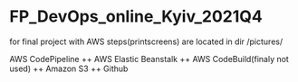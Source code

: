 # FP_DevOps_online_Kyiv_2021Q4
for final project with AWS
steps(printscreens) are located in dir /pictures/

AWS CodePipeline ++ AWS Elastic Beanstalk ++ AWS CodeBuild(finaly not used) ++ Amazon S3 ++ Github 
